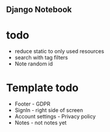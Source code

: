 ## Django Notebook

# todo
- reduce static to only used resources
- search with tag filters
- Note random id

# Template todo
- Footer - GDPR
- SignIn - right side of screen
- Account settings - Privacy policy
- Notes - not notes yet